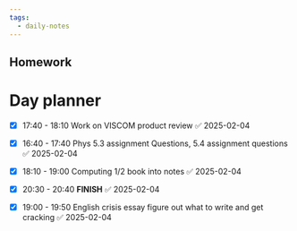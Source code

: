 ```yaml
---
tags:
  - daily-notes
---
```

## Homework 




# Day planner

- [x] 17:40 - 18:10 Work on VISCOM product review ✅ 2025-02-04
- [x] 16:40 - 17:40 Phys 5.3 assignment Questions, 5.4 assignment questions ✅ 2025-02-04
- [x] 18:10 - 19:00 Computing 1/2 book into notes ✅ 2025-02-04
- [x] 20:30 - 20:40 **FINISH** ✅ 2025-02-04
- [x] 19:00 - 19:50 English crisis essay figure out what to write and get cracking ✅ 2025-02-04








